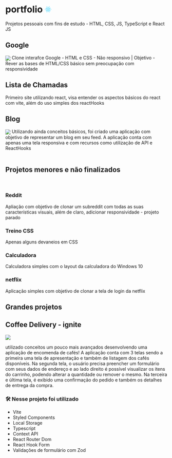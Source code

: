 # portfolio <img width="20" height="20" src="https://raw.githubusercontent.com/devicons/devicon/master/icons/react/react-original.svg" />
Projetos pessoais com fins de estudo - HTML, CSS, JS, TypeScript e React JS



## Google 
<img src="https://i.ibb.co/PT3SJ5X/google.png" align="center" />
Clone interafce Google - HTML e CSS - Não responsivo | Objetivo - Rever as bases de HTML/CSS básico sem preocupação com responsividade


## Lista de Chamadas 
Primeiro site utilizando react, visa entender os aspectos básicos do react com vite, além do uso simples dos reactHooks

## Blog
<img src="https://i.ibb.co/z2mBbpb/blog.png" align="center" />
Utilizando ainda conceitos básicos, foi criado uma aplicação com objetivo de representar um blog em seu feed. A aplicação conta com apenas uma tela responsiva e com recursos como utilização de API e ReactHooks
<br>
<br>

## Projetos menores e não finalizados
<br>

### Reddit 
Apliação com objetivo de clonar um subreddit com todas as suas características visuais, além de claro, adicionar responsividade - projeto parado
<br>

### Treino CSS 
Apenas alguns devaneios em CSS
<br>

### Calculadora 
Calculadora simples com o layout da calculadora do Windows 10
<br>

### netflix 
Aplicação simples com objetivo de clonar a tela de login da netflix
<br>

## Grandes projetos


## Coffee Delivery - ignite
<img src="https://user-images.githubusercontent.com/71772559/178171983-f724d1a7-deb4-4d13-aa92-09e1cac4ec36.png" align="center" />

utilizado conceitos um pouco mais avançados desenvolvendo uma aplicação de encomenda de cafés! A aplicação conta com 3 telas sendo a primeira uma tela de apresentação e também de listagem dos cafés disponíveis. Na segunda tela, o usuário precisa preencher um formulário com seus dados de endereço e ao lado direito é possível visualizar os itens do carrinho, podendo alterar a quantidade ou remover o mesmo. Na terceira e última tela, é exibido uma confirmação do pedido e também os detalhes de entrega da compra.

### 🛠️ Nesse projeto foi utilizado

* Vite
* Styled Components
* Local Storage
* Typescript
* Context API
* React Router Dom
* React Hook Form
* Validações de formulário com Zod

<br />

